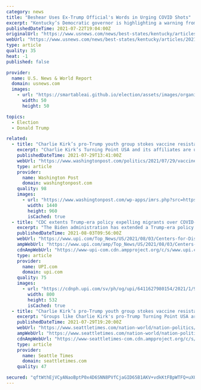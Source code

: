 ```yaml
---
category: news
title: "Beshear Uses Ex-Trump Official's Words in Urging COVID Shots"
excerpt: "Kentucky’s Democratic governor is highlighting a warning from a Trump administration health official in urging people to get the COVID-19 vaccine."
publishedDateTime: 2021-07-22T19:04:00Z
originalUrl: "https://www.usnews.com/news/best-states/kentucky/articles/2021-07-22/beshear-uses-ex-trump-officials-words-in-urging-covid-shots"
webUrl: "https://www.usnews.com/news/best-states/kentucky/articles/2021-07-22/beshear-uses-ex-trump-officials-words-in-urging-covid-shots"
type: article
quality: 35
heat: -1
published: false

provider:
  name: U.S. News & World Report
  domain: usnews.com
  images:
    - url: "https://smartableai.github.io/election/assets/images/organizations/usnews.com-50x50.jpg"
      width: 50
      height: 50

topics:
  - Election
  - Donald Trump

related:
  - title: "Charlie Kirk’s pro-Trump youth group stokes vaccine resistance as covid surges again"
    excerpt: "Charlie Kirk’s Turning Point USA and its affiliates are urging students to resist mandates and spreading baseless claims about “medical raids,” part of a bid for donations."
    publishedDateTime: 2021-07-29T13:41:00Z
    webUrl: "https://www.washingtonpost.com/politics/2021/07/29/vaccine-mandates-charlie-kirk-tpusa/"
    type: article
    provider:
      name: Washington Post
      domain: washingtonpost.com
    quality: 98
    images:
      - url: "https://www.washingtonpost.com/wp-apps/imrs.php?src=https://arc-anglerfish-washpost-prod-washpost.s3.amazonaws.com/public/TIVJHDHUOYI6VN4WFXIJSYTETQ.jpg&w=1440"
        width: 1440
        height: 960
        isCached: true
  - title: "CDC extents Trump-era policy expelling migrants over COVID-19 fears"
    excerpt: "The Biden administration has extended a Trump-era policy that allows border officials to expel migrants entering the United States due to COVID-19 fears."
    publishedDateTime: 2021-08-03T09:56:00Z
    webUrl: "https://www.upi.com/Top_News/US/2021/08/03/Centers-for-Disease-Control-and-Prevent-extend-Title-42-to-expel-migrants-due-to-COVID-19-pandemic/6411627980154/"
    ampWebUrl: "https://www.upi.com/amp/Top_News/US/2021/08/03/Centers-for-Disease-Control-and-Prevent-extend-Title-42-to-expel-migrants-due-to-COVID-19-pandemic/6411627980154/"
    cdnAmpWebUrl: "https://www-upi-com.cdn.ampproject.org/c/s/www.upi.com/amp/Top_News/US/2021/08/03/Centers-for-Disease-Control-and-Prevent-extend-Title-42-to-expel-migrants-due-to-COVID-19-pandemic/6411627980154/"
    type: article
    provider:
      name: UPI.com
      domain: upi.com
    quality: 75
    images:
      - url: "https://cdnph.upi.com/sv/ph/og/upi/6411627980154/2021/1/921233e611540bc932a2d3593bd47559/v1.5/CDC-extends-Trump-era-policy-expelling-migrants-over-COVID-19-fears.jpg"
        width: 800
        height: 532
        isCached: true
  - title: "Charlie Kirk’s pro-Trump youth group stokes vaccine resistance as COVID-19 surges again"
    excerpt: "Groups like Charlie Kirk's pro-Trump Turning Point USA are using anti-vaccine misinformation to stoke fundraising efforts, cashing in by calling the rise of the delta variant a media ploy to re-engage mask and vaccine mandates."
    publishedDateTime: 2021-07-29T19:20:00Z
    webUrl: "https://www.seattletimes.com/nation-world/nation-politics/charlie-kirks-pro-trump-youth-group-stokes-vaccine-resistance-as-covid-19-surges-again/"
    ampWebUrl: "https://www.seattletimes.com/nation-world/nation-politics/charlie-kirks-pro-trump-youth-group-stokes-vaccine-resistance-as-covid-19-surges-again/?amp=1"
    cdnAmpWebUrl: "https://www-seattletimes-com.cdn.ampproject.org/c/s/www.seattletimes.com/nation-world/nation-politics/charlie-kirks-pro-trump-youth-group-stokes-vaccine-resistance-as-covid-19-surges-again/?amp=1"
    type: article
    provider:
      name: Seattle Times
      domain: seattletimes.com
    quality: 47

secured: "qftWthEjVCyANaoBptP0x4D6SNN8PVfCjaGID65B1AKV+vdkKtFBpWTFQ+uXONN6VW0TeYW5UCy8b0km4luV/4iQ4nvmFmXpU8JM+VjKL81k8mBYR6RiT2skzp29D+yokDTRxDy+USUaFfutoag+BJAQcYWHkMXsFC79cqH7llKzPkxSY9eOPreEkHI3/LPi8DsZvDKpgP5eyVI9ix3cL0nkSnD9jByoxKS2LwWE0vYpiwu50ZnkPl7QPzrMHSD+5tRuajcfe+CdyKOUW5zykk16+j49b0Ibwp2cWxqBnR5be59NM89ZQbOL8Mzo6a9o2ybWQ7xZyWq/G6BbKenLCm2/7rmEj654hWwwopd4LbM=;RL0cKsUAM3HNxpnyiO3eBg=="
---
```


